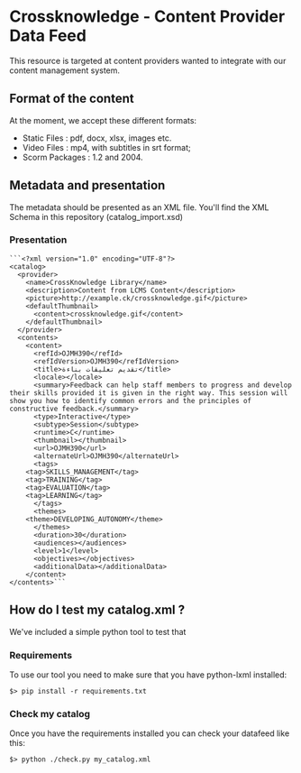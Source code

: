 Crossknowledge - Content Provider Data Feed
===========================================

This resource is targeted at content providers wanted to integrate with our
content management system.


Format of the content
---------------------

At the moment, we accept these different formats:
* Static Files : pdf, docx, xlsx, images etc.
*  Video Files : mp4, with subtitles in srt format;
*  Scorm Packages : 1.2 and 2004.

Metadata and presentation
-------------------------

The metadata should be presented as an XML file. You'll find the XML Schema in this repository (catalog\_import.xsd)

### Presentation
 
	```<?xml version="1.0" encoding="UTF-8"?>
	<catalog>
	  <provider>
	    <name>CrossKnowledge Library</name>
	    <description>Content from LCMS Content</description>
	    <picture>http://example.ck/crossknowledge.gif</picture>
	    <defaultThumbnail>
	      <content>crossknowledge.gif</content>
	    </defaultThumbnail>
	  </provider>
	  <contents>
	    <content>
	      <refId>OJMH390</refId>
	      <refIdVersion>OJMH390</refIdVersion>
	      <title>تقديم تعليقات بناءة</title>
	      <locale></locale>
	      <summary>Feedback can help staff members to progress and develop their skills provided it is given in the right way. This session will show you how to identify common errors and the principles of constructive feedback.</summary>
	      <type>Interactive</type>
	      <subtype>Session</subtype>
	      <runtime>C</runtime>
	      <thumbnail></thumbnail>
	      <url>OJMH390</url>
	      <alternateUrl>OJMH390</alternateUrl>
	      <tags>
		<tag>SKILLS_MANAGEMENT</tag>
		<tag>TRAINING</tag>
		<tag>EVALUATION</tag>
		<tag>LEARNING</tag>
	      </tags>
	      <themes>
		<theme>DEVELOPING_AUTONOMY</theme>
	      </themes>
	      <duration>30</duration>
	      <audiences></audiences>
	      <level>1</level>
	      <objectives></objectives>
	      <additionalData></additionalData>
	    </content>
    </contents>```

How do I test my catalog.xml ?
------------------------------

We've included a simple python tool to test that

### Requirements

To use our tool you need to make sure that you have python-lxml installed:

	$> pip install -r requirements.txt

### Check my catalog

Once you have the requirements installed you can check your datafeed like this:

	$> python ./check.py my_catalog.xml


